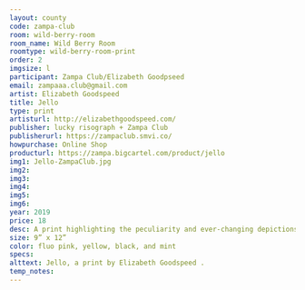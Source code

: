 ```yaml
---
layout: county 
code: zampa-club
room: wild-berry-room
room_name: Wild Berry Room
roomtype: wild-berry-room-print
order: 2
imgsize: l
participant: Zampa Club/Elizabeth Goodpseed
email: zampaaa.club@gmail.com
artist: Elizabeth Goodspeed 
title: Jello
type: print
artisturl: http://elizabethgoodspeed.com/
publisher: lucky risograph + Zampa Club
publisherurl: https://zampaclub.smvi.co/
howpurchase: Online Shop
producturl: https://zampa.bigcartel.com/product/jello
img1: Jello-ZampaClub.jpg
img2: 
img3: 
img4: 
img5: 
img6: 
year: 2019
price: 18
desc: A print highlighting the peculiarity and ever-changing depictions of jello in media and advertising across its 100+ year history. Compiled from archival materials collected and scanned by Elizabeth Goodspeed. Printed in collaboration with Lucky Risograph and Zampa Club.
size: 9” x 12”
color: fluo pink, yellow, black, and mint
specs: 
alttext: Jello, a print by Elizabeth Goodspeed .
temp_notes: 
---
```

